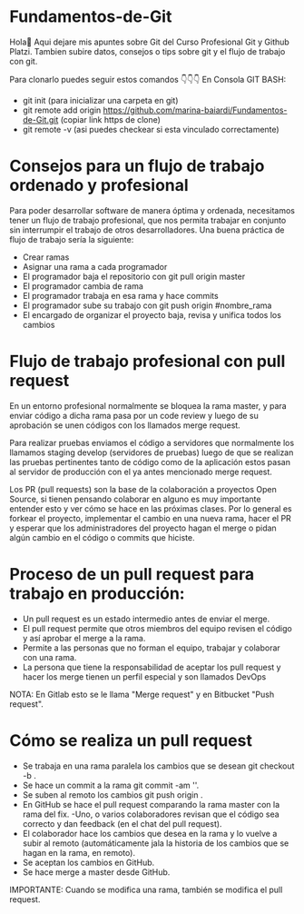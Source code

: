 # Fundamentos-de-Git
Hola👋 Aqui dejare mis apuntes sobre Git del Curso Profesional Git y Github Platzi.
Tambien subire datos, consejos o tips sobre git y el flujo de trabajo con git.

Para clonarlo puedes seguir estos comandos 👇👇👇
 En Consola GIT BASH: 
- git init (para inicializar una carpeta en git)
- git remote add origin https://github.com/marina-baiardi/Fundamentos-de-Git.git (copiar link https de clone)
- git remote -v (asi puedes checkear si esta vinculado correctamente)

# Consejos para un flujo de trabajo ordenado y profesional
Para poder desarrollar software de manera óptima y ordenada, necesitamos tener un flujo de trabajo profesional, que nos permita trabajar en conjunto sin interrumpir el trabajo de otros desarrolladores. Una buena práctica de flujo de trabajo sería la siguiente:

- Crear ramas
- Asignar una rama a cada programador
- El programador baja el repositorio con git pull origin master
- El programador cambia de rama
- El programador trabaja en esa rama y hace commits
- El programador sube su trabajo con git push origin #nombre_rama
- El encargado de organizar el proyecto baja, revisa y unifica todos los cambios

# Flujo de trabajo profesional con pull request
En un entorno profesional normalmente se bloquea la rama master, y para enviar código a dicha rama pasa por un code review y luego de su aprobación se unen códigos con los llamados merge request.

Para realizar pruebas enviamos el código a servidores que normalmente los llamamos staging develop (servidores de pruebas) luego de que se realizan las pruebas pertinentes tanto de código como de la aplicación estos pasan al servidor de producción con el ya antes mencionado merge request.

Los PR (pull requests) son la base de la colaboración a proyectos Open Source, si tienen pensando colaborar en alguno es muy importante entender esto y ver cómo se hace en las próximas clases. Por lo general es forkear el proyecto, implementar el cambio en una nueva rama, hacer el PR y esperar que los administradores del proyecto hagan el merge o pidan algún cambio en el código o commits que hiciste.

# Proceso de un pull request para trabajo en producción:
- Un pull request es un estado intermedio antes de enviar el merge.
- El pull request permite que otros miembros del equipo revisen el código y así aprobar el merge a la rama.
- Permite a las personas que no forman el equipo, trabajar y colaborar con una rama.
- La persona que tiene la responsabilidad de aceptar los pull request y hacer los merge tienen un perfil especial y son llamados DevOps

NOTA: En Gitlab esto se le llama "Merge request" y en Bitbucket "Push request".

# Cómo se realiza un pull request
- Se trabaja en una rama paralela los cambios que se desean git checkout -b <rama>.
- Se hace un commit a la rama git commit -am '<Comentario>'.
- Se suben al remoto los cambios git push origin <rama>.
- En GitHub se hace el pull request comparando la rama master con la rama del fix.
-Uno, o varios colaboradores revisan que el código sea correcto y dan feedback (en el chat del pull request).
- El colaborador hace los cambios que desea en la rama y lo vuelve a subir al remoto (automáticamente jala la historia de los cambios que se hagan en la rama, en remoto).
- Se aceptan los cambios en GitHub.
- Se hace merge a master desde GitHub.
 
IMPORTANTE: Cuando se modifica una rama, también se modifica el pull request.
